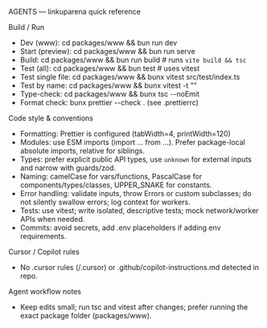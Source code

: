 AGENTS — linkuparena quick reference

Build / Run
- Dev (www): cd packages/www && bun run dev
- Start (preview): cd packages/www && bun run serve
- Build: cd packages/www && bun run build  # runs `vite build && tsc`
- Test (all): cd packages/www && bun test      # uses vitest
- Test single file: cd packages/www && bunx vitest src/test/index.ts
- Test by name: cd packages/www && bunx vitest -t "<name pattern>"
- Type-check: cd packages/www && bunx tsc --noEmit
- Format check: bunx prettier --check . (see .prettierrc)

Code style & conventions
- Formatting: Prettier is configured (tabWidth=4, printWidth=120)
- Modules: use ESM imports (import ... from ...). Prefer package-local absolute imports, relative for siblings.
- Types: prefer explicit public API types, use `unknown` for external inputs and narrow with guards/zod.
- Naming: camelCase for vars/functions, PascalCase for components/types/classes, UPPER_SNAKE for constants.
- Error handling: validate inputs, throw Errors or custom subclasses; do not silently swallow errors; log context for workers.
- Tests: use vitest; write isolated, descriptive tests; mock network/worker APIs when needed.
- Commits: avoid secrets, add .env placeholders if adding env requirements.

Cursor / Copilot rules
- No .cursor rules (/.cursor) or .github/copilot-instructions.md detected in repo.

Agent workflow notes
- Keep edits small; run tsc and vitest after changes; prefer running the exact package folder (packages/www).
